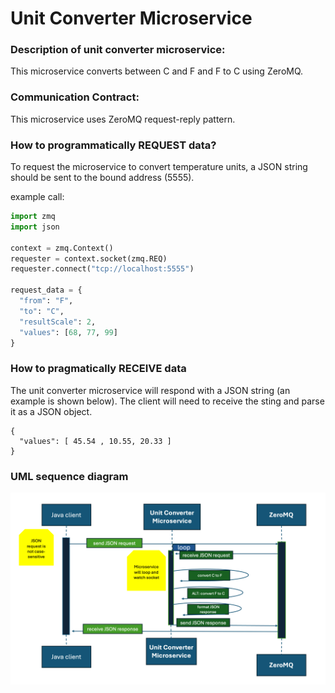 # Unit Converter Microservice

### Description of unit converter microservice: 
This microservice converts between C and F and F to C using ZeroMQ.

### Communication Contract: 
This microservice uses ZeroMQ request-reply pattern.


### How to programmatically REQUEST data?
To request the microservice to convert temperature units, a JSON string should be sent
to the bound address (5555). 

example call: 
```python
import zmq
import json

context = zmq.Context()
requester = context.socket(zmq.REQ)
requester.connect("tcp://localhost:5555")

request_data = {
  "from": "F",
  "to": "C",
  "resultScale": 2,
  "values": [68, 77, 99]
}
```

### How to pragmatically RECEIVE data
The unit converter microservice will respond with a JSON string (an example is shown below). The client will need to receive
the sting and parse it as a JSON object. 
```
{
  "values": [ 45.54 , 10.55, 20.33 ]
}

```

### UML sequence diagram
![UML Sequence Diagram](UML_microservice_a.png)

